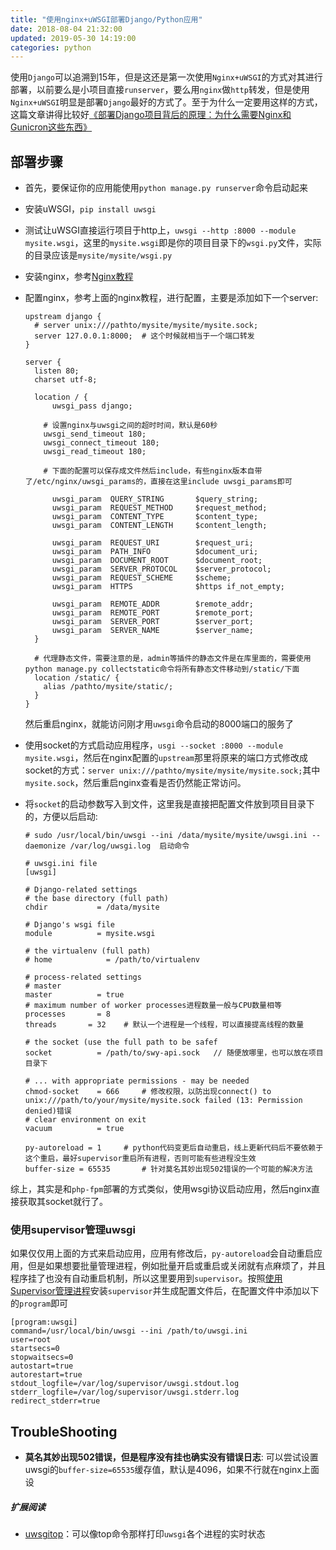 ```yaml
---
title: "使用nginx+uWSGI部署Django/Python应用"
date: 2018-08-04 21:32:00
updated: 2019-05-30 14:19:00
categories: python
---
```


使用`Django`可以追溯到15年，但是这还是第一次使用`Nginx+uWSGI`的方式对其进行部署，以前要么是小项目直接`runserver`，要么用`nginx`做`http`转发，但是使用`Nginx+uWSGI`明显是部署`Django`最好的方式了。至于为什么一定要用这样的方式，这篇文章讲得比较好[《部署Django项目背后的原理：为什么需要Nginx和Gunicron这些东西》](https://www.kawabangga.com/posts/2941)

<!--more-->

## 部署步骤

- 首先，要保证你的应用能使用`python manage.py runserver`命令启动起来

- 安装uWSGI，`pip install uwsgi`

- 测试让uWSGI直接运行项目于http上，`uwsgi --http :8000 --module mysite.wsgi`，这里的`mysite.wsgi`即是你的项目目录下的`wsgi.py`文件，实际的目录应该是`mysite/mysite/wsgi.py`

- 安装nginx，参考[Nginx教程](http://haofly.net/nginx)

- 配置nginx，参考上面的nginx教程，进行配置，主要是添加如下一个server:

  ```nginx
  upstream django {
  	# server unix:///pathto/mysite/mysite/mysite.sock;
  	server 127.0.0.1:8000;	# 这个时候就相当于一个端口转发
  }
  
  server {
  	listen 80;
  	charset utf-8;
  
  	location / {
  		uwsgi_pass django;
  
      # 设置nginx与uwsgi之间的超时时间，默认是60秒
      uwsgi_send_timeout 180;
      uwsgi_connect_timeout 180;
      uwsgi_read_timeout 180;
  
      # 下面的配置可以保存成文件然后include，有些nginx版本自带了/etc/nginx/uwsgi_params的，直接在这里include uwsgi_params即可
      
  		uwsgi_param  QUERY_STRING       $query_string;
  		uwsgi_param  REQUEST_METHOD     $request_method;
  		uwsgi_param  CONTENT_TYPE       $content_type;
  		uwsgi_param  CONTENT_LENGTH     $content_length;
  
  		uwsgi_param  REQUEST_URI        $request_uri;
  		uwsgi_param  PATH_INFO          $document_uri;
  		uwsgi_param  DOCUMENT_ROOT      $document_root;
  		uwsgi_param  SERVER_PROTOCOL    $server_protocol;
  		uwsgi_param  REQUEST_SCHEME     $scheme;
  		uwsgi_param  HTTPS              $https if_not_empty;
  
  		uwsgi_param  REMOTE_ADDR        $remote_addr;
  		uwsgi_param  REMOTE_PORT        $remote_port;
  		uwsgi_param  SERVER_PORT        $server_port;
  		uwsgi_param  SERVER_NAME        $server_name;
  	}
    
    # 代理静态文件，需要注意的是，admin等插件的静态文件是在库里面的，需要使用python manage.py collectstatic命令将所有静态文件移动到/static/下面
    location /static/ {
      alias /pathto/mysite/static/;
    }
  }
  ```

  然后重启nginx，就能访问刚才用`uwsgi`命令启动的8000端口的服务了

- 使用socket的方式启动应用程序，`usgi --socket :8000 --module mysite.wsgi`，然后在nginx配置的`upstream`那里将原来的端口方式修改成socket的方式：`server unix:///pathto/mysite/mysite/mysite.sock;`其中`mysite.sock`，然后重启nginx查看是否仍然能正常访问。

- 将`socket`的启动参数写入到文件，这里我是直接把配置文件放到项目目录下的，方便以后启动:

  ```shell
  # sudo /usr/local/bin/uwsgi --ini /data/mysite/mysite/uwsgi.ini --daemonize /var/log/uwsgi.log  启动命令
  
  # uwsgi.ini file
  [uwsgi]
  
  # Django-related settings
  # the base directory (full path)
  chdir           = /data/mysite
  
  # Django's wsgi file
  module          = mysite.wsgi
  
  # the virtualenv (full path)
  # home            = /path/to/virtualenv
  
  # process-related settings
  # master
  master          = true
  # maximum number of worker processes进程数量一般与CPU数量相等
  processes       = 8
  threads 		= 32	# 默认一个进程是一个线程，可以直接提高线程的数量
  
  # the socket (use the full path to be safef
  socket          = /path/to/swy-api.sock	// 随便放哪里，也可以放在项目目录下
  
  # ... with appropriate permissions - may be needed
  chmod-socket    = 666		# 修改权限，以防出现connect() to unix:///path/to/your/mysite/mysite.sock failed (13: Permission
  denied)错误
  # clear environment on exit
  vacuum          = true
  
  py-autoreload = 1		# python代码变更后自动重启，线上更新代码后不要依赖于这个重启，最好supervisor重启所有进程，否则可能有些进程没生效
  buffer-size = 65535		# 针对莫名其妙出现502错误的一个可能的解决方法
  ```

综上，其实是和`php-fpm`部署的方式类似，使用wsgi协议启动应用，然后nginx直接获取其socket就行了。

### 使用supervisor管理uwsgi

如果仅仅用上面的方式来启动应用，应用有修改后，`py-autoreload`会自动重启应用，但是如果想要批量管理进程，例如批量开启或重启或关闭就有点麻烦了，并且程序挂了也没有自动重启机制，所以这里要用到`supervisor`。按照[使用Supervisor管理进程](https://haofly.net/supervisor)安装`supervisor`并生成配置文件后，在配置文件中添加以下的`program`即可

```shell
[program:uwsgi]
command=/usr/local/bin/uwsgi --ini /path/to/uwsgi.ini
user=root
startsecs=0
stopwaitsecs=0
autostart=true
autorestart=true
stdout_logfile=/var/log/supervisor/uwsgi.stdout.log
stderr_logfile=/var/log/supervisor/uwsgi.stderr.log
redirect_stderr=true
```

## TroubleShooting

- **莫名其妙出现502错误，但是程序没有挂也确实没有错误日志**: 可以尝试设置uwsgi的`buffer-size=65535`缓存值，默认是4096，如果不行就在nginx上面设

##### 扩展阅读

- [uwsgitop](https://github.com/xrmx/uwsgitop)：可以像top命令那样打印`uwsgi`各个进程的实时状态